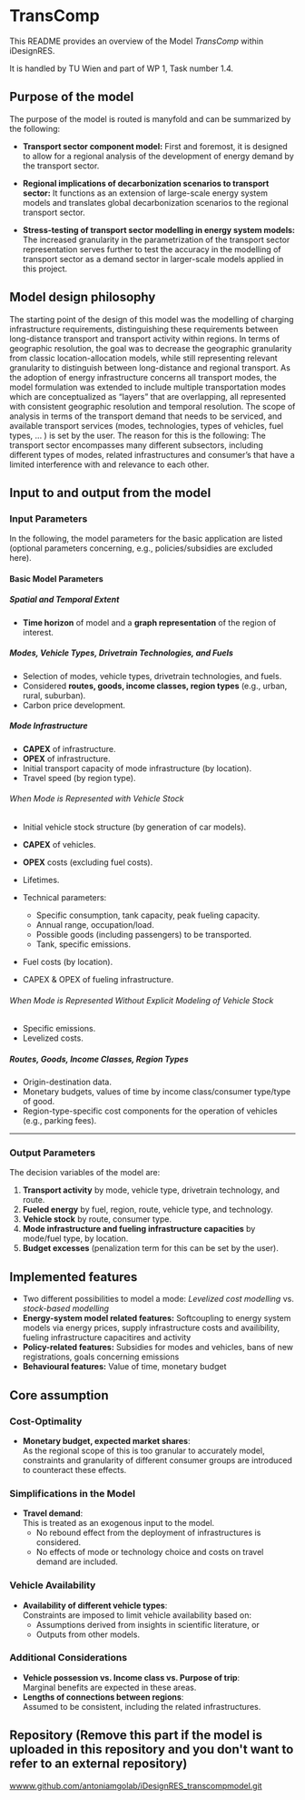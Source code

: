 # TransComp 

This README provides an overview of the Model _TransComp_ within iDesignRES.  

It is handled by TU Wien and part of WP 1, Task number 1.4. 

## Purpose of the model  

The purpose of the model is routed is manyfold and can be summarized by the following: 

* __Transport sector component model:__ First and foremost, it is designed to allow for a regional analysis of the development of energy demand by the transport sector. 

* __Regional implications of decarbonization scenarios to transport sector:__ It functions as an extension of large-scale energy system models and translates global decarbonization scenarios to the regional transport sector. 

* __Stress-testing of transport sector modelling in energy system models:__ The increased granularity in the parametrization of the transport sector representation serves further to test the accuracy in the modelling of transport sector as a demand sector in larger-scale models applied in this project. 

## Model design philosophy  

The starting point of the design of this model was the modelling of charging infrastructure requirements, distinguishing these requirements between long-distance transport and transport activity within regions. In terms of geographic resolution, the goal was to decrease the geographic granularity from classic location-allocation models, while still representing relevant granularity to distinguish between long-distance and regional transport. As the adoption of energy infrastructure concerns all transport modes, the model formulation was extended to include multiple transportation modes which are conceptualized as “layers” that are overlapping, all represented with consistent geographic resolution and temporal resolution. The scope of analysis in terms of the transport demand that needs to be serviced, and available transport services (modes, technologies, types of vehicles, fuel types, ... ) is set by the user. The reason for this is the following: The transport sector encompasses many different subsectors, including different types of modes, related infrastructures and consumer’s that have a limited interference with and relevance to each other.  

## Input to and output from the model  

### Input Parameters

In the following, the model parameters for the basic application are listed (optional parameters concerning, e.g., policies/subsidies are excluded here).

#### Basic Model Parameters

##### Spatial and Temporal Extent
- **Time horizon** of model and a **graph representation** of the region of interest.

##### Modes, Vehicle Types, Drivetrain Technologies, and Fuels
- Selection of modes, vehicle types, drivetrain technologies, and fuels.
- Considered **routes, goods, income classes, region types** (e.g., urban, rural, suburban).
- Carbon price development.

##### Mode Infrastructure
- **CAPEX** of infrastructure.
- **OPEX** of infrastructure.
- Initial transport capacity of mode infrastructure (by location).
- Travel speed (by region type).

###### When Mode is Represented with Vehicle Stock
- Initial vehicle stock structure (by generation of car models).
- **CAPEX** of vehicles.
- **OPEX** costs (excluding fuel costs).
- Lifetimes.
- Technical parameters:  
  - Specific consumption, tank capacity, peak fueling capacity.  
  - Annual range, occupation/load.  
  - Possible goods (including passengers) to be transported.  
  - Tank, specific emissions.

- Fuel costs (by location).
- CAPEX & OPEX of fueling infrastructure.

###### When Mode is Represented Without Explicit Modeling of Vehicle Stock
- Specific emissions.
- Levelized costs.

##### Routes, Goods, Income Classes, Region Types
- Origin-destination data.
- Monetary budgets, values of time by income class/consumer type/type of good.
- Region-type-specific cost components for the operation of vehicles (e.g., parking fees).

---

### Output Parameters

The decision variables of the model are:

1. **Transport activity** by mode, vehicle type, drivetrain technology, and route.
2. **Fueled energy** by fuel, region, route, vehicle type, and technology.
3. **Vehicle stock** by route, consumer type.
4. **Mode infrastructure and fueling infrastructure capacities** by mode/fuel type, by location.
5. **Budget excesses** (penalization term for this can be set by the user).


## Implemented features  

- Two different possibilities to model a mode: _Levelized cost modelling_ vs. _stock-based modelling_
- __Energy-system model related features:__ Softcoupling to energy system models via energy prices, supply infrastructure costs and availibility, fueling infrastructure capacitires and activity
- __Policy-related features:__ Subsidies for modes and vehicles, bans of new registrations, goals concerning emissions
- __Behavioural features:__ Value of time, monetary budget

## Core assumption  

### Cost-Optimality
- **Monetary budget, expected market shares**:  
  As the regional scope of this is too granular to accurately model, constraints and granularity of different consumer groups are introduced to counteract these effects.

### Simplifications in the Model
- **Travel demand**:  
  This is treated as an exogenous input to the model.  
  - No rebound effect from the deployment of infrastructures is considered.  
  - No effects of mode or technology choice and costs on travel demand are included.

### Vehicle Availability
- **Availability of different vehicle types**:  
  Constraints are imposed to limit vehicle availability based on:  
  - Assumptions derived from insights in scientific literature, or  
  - Outputs from other models.

### Additional Considerations
- **Vehicle possession vs. Income class vs. Purpose of trip**:  
  Marginal benefits are expected in these areas.
- **Lengths of connections between regions**:  
  Assumed to be consistent, including the related infrastructures.


## Repository (Remove this part if the model is uploaded in this repository and you don't want to refer to an external repository) 

[wwww.github.com/antoniamgolab/iDesignRES_transcompmodel.git](https://github.com/antoniamgolab/iDesignRES_transcompmodel.git)
